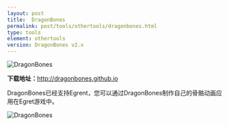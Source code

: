 ```yaml
---
layout: post
title:  DragonBones
permalink: post/tools/othertools/dragonbones.html
type: tools
element: othertools
version: DragonBones v2.x
---
```




![DragonBones]({{site.baseurl}}/assets/img/dragonbones-logo.png)

**下载地址：**<a href="http://dragonbones.github.io/" target="_blank">http://dragonbones.github.io</a>

DragonBones已经支持Egrent，您可以通过DragonBones制作自己的骨骼动画应用在Egret游戏中。

![DragonBones]({{site.baseurl}}/assets/img/dragonbones1.png)

